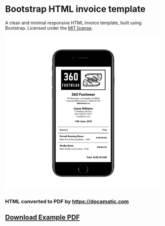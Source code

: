 # Bootstrap HTML invoice template
A clean and minimal responsive HTML invoice template, built using Bootstrap. Licensed under the [MIT license](http://opensource.org/licenses/MIT).

![Responsive invoice](https://raw.githubusercontent.com/d-shannon/bootstrap-invoice-template/master/responsive.png)

### HTML converted to PDF by https://docamatic.com
## [Download Example PDF](https://raw.githubusercontent.com/d-shannon/bootstrap-invoice-template/master/invoice.pdf)
